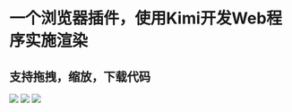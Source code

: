 # 一个浏览器插件，使用Kimi开发Web程序实施渲染
## 支持拖拽，缩放，下载代码
![](../screenshot/0.png)
![](../screenshot/1.png)
![](../screenshot/2.png)
